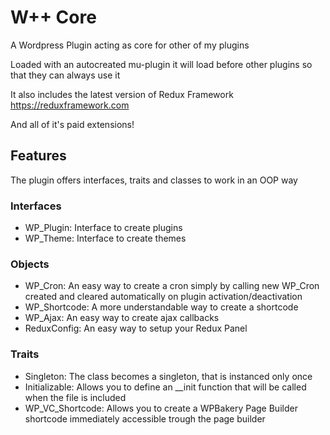 # W++ Core
A Wordpress Plugin acting as core for other of my plugins

Loaded with an autocreated mu-plugin it will load before other plugins so that they can always use it

It also includes the latest version of Redux Framework https://reduxframework.com

And all of it's paid extensions!

## Features
The plugin offers interfaces, traits and classes to work in an OOP way

 ### Interfaces
 - WP_Plugin: Interface to create plugins 
 - WP_Theme: Interface to create themes
 ### Objects
 - WP_Cron: An easy way to create a cron simply by calling new WP_Cron created and cleared automatically on plugin activation/deactivation
 - WP_Shortcode: A more understandable way to create a shortcode
 - WP_Ajax: An easy way to create ajax callbacks
 - ReduxConfig: An easy way to setup your Redux Panel
 ### Traits 
 - Singleton: The class becomes a singleton, that is instanced only once
 - Initializable: Allows you to define an __init function that will be called when the file is included
 - WP_VC_Shortcode: Allows you to create a WPBakery Page Builder shortcode immediately accessible trough the page builder
 